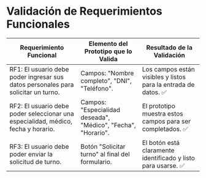 # Validación de Requerimientos Funcionales

| **Requerimiento Funcional**                                                       | **Elemento del Prototipo que lo Valida**                              | **Resultado de la Validación**                              |
|-----------------------------------------------------------------------------------|------------------------------------------------------------------------|-------------------------------------------------------------|
| RF1: El usuario debe poder ingresar sus datos personales para solicitar un turno. | Campos: "Nombre completo", "DNI", "Teléfono".                         | Los campos están visibles y listos para la entrada de datos. ✅ |
| RF2: El usuario debe poder seleccionar una especialidad, médico, fecha y horario. | Campos: "Especialidad deseada", "Médico", "Fecha", "Horario".         | El prototipo muestra estos campos para ser completados. ✅     |
| RF3: El usuario debe poder enviar la solicitud de turno.                         | Botón "Solicitar turno" al final del formulario.                      | El botón está claramente identificado y listo para usarse. ✅  |
